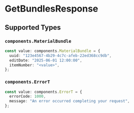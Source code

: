 # GetBundlesResponse


## Supported Types

### `components.MaterialBundle`

```typescript
const value: components.MaterialBundle = {
  uuid: "123e4567-4b29-4c7c-afeb-22ed368cc9db",
  editDate: "2025-06-01 12:00:00",
  itemNumber: "<value>",
};
```

### `components.ErrorT`

```typescript
const value: components.ErrorT = {
  errorCode: 1000,
  message: "An error occurred completing your request",
};
```

